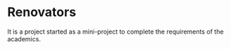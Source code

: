 # Renovators
It is a project started as a mini-project to complete the requirements of the academics.
